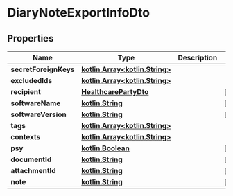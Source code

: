 # DiaryNoteExportInfoDto

## Properties
Name | Type | Description | Notes
------------ | ------------- | ------------- | -------------
**secretForeignKeys** | [**kotlin.Array&lt;kotlin.String&gt;**](.md) |  | 
**excludedIds** | [**kotlin.Array&lt;kotlin.String&gt;**](.md) |  | 
**recipient** | [**HealthcarePartyDto**](HealthcarePartyDto.md) |  |  [optional]
**softwareName** | [**kotlin.String**](.md) |  |  [optional]
**softwareVersion** | [**kotlin.String**](.md) |  |  [optional]
**tags** | [**kotlin.Array&lt;kotlin.String&gt;**](.md) |  | 
**contexts** | [**kotlin.Array&lt;kotlin.String&gt;**](.md) |  | 
**psy** | [**kotlin.Boolean**](.md) |  |  [optional]
**documentId** | [**kotlin.String**](.md) |  |  [optional]
**attachmentId** | [**kotlin.String**](.md) |  |  [optional]
**note** | [**kotlin.String**](.md) |  |  [optional]
